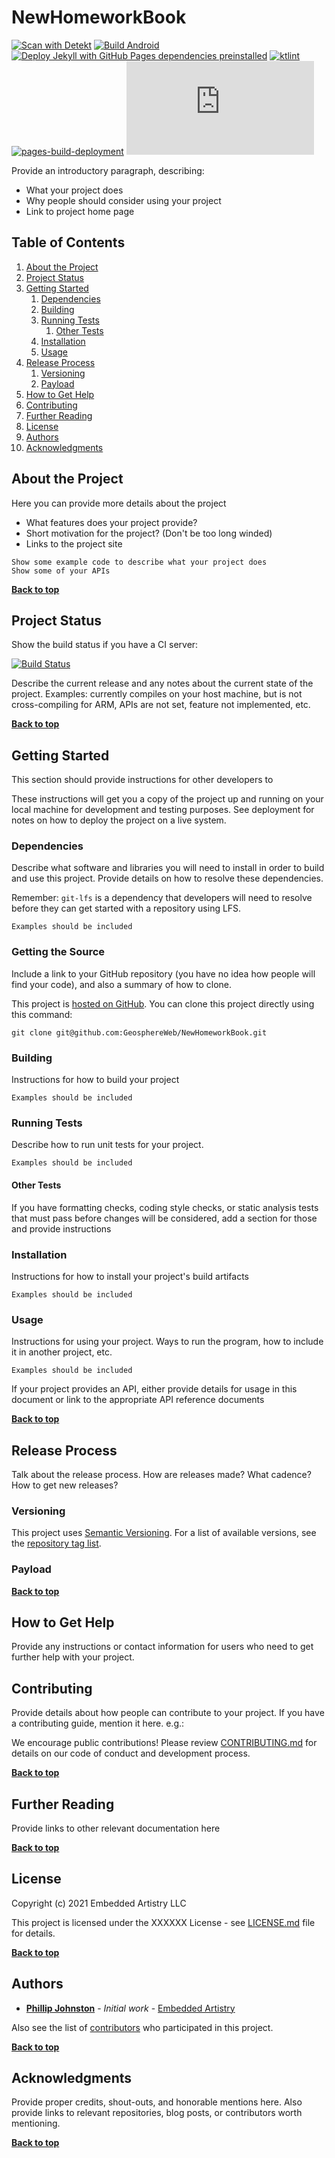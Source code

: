 # NewHomeworkBook
[![Scan with Detekt](https://github.com/GeosphereWeb/NewHomeworkBook/actions/workflows/detekt.yml/badge.svg)](https://github.com/GeosphereWeb/NewHomeworkBook/actions/workflows/detekt.yml)
[![Build Android](https://github.com/GeosphereWeb/NewHomeworkBook/actions/workflows/build-android.yml/badge.svg)](https://github.com/GeosphereWeb/NewHomeworkBook/actions/workflows/build-android.yml)
[![Deploy Jekyll with GitHub Pages dependencies preinstalled](https://github.com/GeosphereWeb/NewHomeworkBook/actions/workflows/jekyll-gh-pages.yml/badge.svg)](https://github.com/GeosphereWeb/NewHomeworkBook/actions/workflows/jekyll-gh-pages.yml)
[![ktlint](https://github.com/GeosphereWeb/NewHomeworkBook/actions/workflows/ktlint.yml/badge.svg)](https://github.com/GeosphereWeb/NewHomeworkBook/actions/workflows/ktlint.yml)
[![pages-build-deployment](https://github.com/GeosphereWeb/NewHomeworkBook/actions/workflows/pages/pages-build-deployment/badge.svg)](https://github.com/GeosphereWeb/NewHomeworkBook/actions/workflows/pages/pages-build-deployment)
[![GitHub license](https://badgen.net/github/license/Naereen/Strapdown.js)](https://github.com/Naereen/StrapDown.js/blob/master/LICENSE)

Provide an introductory paragraph, describing:

* What your project does 
* Why people should consider using your project
* Link to project home page

## Table of Contents

1. [About the Project](#about-the-project)
1. [Project Status](#project-status)
1. [Getting Started](#getting-started)
	1. [Dependencies](#dependencies)
	1. [Building](#building)
	2. [Running Tests](#running-tests)
		1. [Other Tests](#other-tests)
	1. [Installation](#installation)
	1. [Usage](#usage)
1. [Release Process](#release-process)
	1. [Versioning](#versioning)
	1. [Payload](#payload)
1. [How to Get Help](#how-to-get-help)
1. [Contributing](#contributing)
1. [Further Reading](#further-reading)
1. [License](#license)
1. [Authors](#authors)
1. [Acknowledgments](#acknowledgements)

## About the Project

Here you can provide more details about the project 
* What features does your project provide?
* Short motivation for the project? (Don't be too long winded)
* Links to the project site

```
Show some example code to describe what your project does
Show some of your APIs
```

**[Back to top](#table-of-contents)**

## Project Status

Show the build status if you have a CI server:

[![Build Status](http://your-server:12345/job/badge/icon)](http://your-server/job/badge/icon/)

Describe the current release and any notes about the current state of the project. Examples: currently compiles on your host machine, but is not cross-compiling for ARM, APIs are not set, feature not implemented, etc.

**[Back to top](#table-of-contents)**

## Getting Started

This section should provide instructions for other developers to

These instructions will get you a copy of the project up and running on your local machine for development and testing purposes. See deployment for notes on how to deploy the project on a live system.

### Dependencies

Describe what software and libraries you will need to install in order to build and use this project. Provide details on how to resolve these dependencies.

Remember: `git-lfs` is a dependency that developers will need to resolve before they can get started with a repository using LFS.

```
Examples should be included
```

### Getting the Source

Include a link to your GitHub repository (you have no idea how people will find your code), and also a summary of how to clone.

This project is [hosted on GitHub](https://github.com/GeosphereWeb/NewHomeworkBook/). You can clone this project directly using this command:

```
git clone git@github.com:GeosphereWeb/NewHomeworkBook.git
```

### Building

Instructions for how to build your project

```
Examples should be included
```

### Running Tests

Describe how to run unit tests for your project.

```
Examples should be included
```

#### Other Tests

If you have formatting checks, coding style checks, or static analysis tests that must pass before changes will be considered, add a section for those and provide instructions

### Installation

Instructions for how to install your project's build artifacts

```
Examples should be included
```

### Usage

Instructions for using your project. Ways to run the program, how to include it in another project, etc.

```
Examples should be included
```

If your project provides an API, either provide details for usage in this document or link to the appropriate API reference documents

**[Back to top](#table-of-contents)**

## Release Process

Talk about the release process. How are releases made? What cadence? How to get new releases?

### Versioning

This project uses [Semantic Versioning](http://semver.org/). For a list of available versions, see the [repository tag list](https://github.com/your/project/tags).

### Payload

**[Back to top](#table-of-contents)**

## How to Get Help

Provide any instructions or contact information for users who need to get further help with your project.

## Contributing

Provide details about how people can contribute to your project. If you have a contributing guide, mention it here. e.g.:

We encourage public contributions! Please review [CONTRIBUTING.md](docs/CONTRIBUTING.md) for details on our code of conduct and development process.

**[Back to top](#table-of-contents)**

## Further Reading

Provide links to other relevant documentation here

**[Back to top](#table-of-contents)**

## License

Copyright (c) 2021 Embedded Artistry LLC

This project is licensed under the XXXXXX License - see [LICENSE.md](LICENSE.md) file for details.

**[Back to top](#table-of-contents)**

## Authors

* **[Phillip Johnston](https://github.com/phillipjohnston)** - *Initial work* - [Embedded Artistry](https://github.com/embeddedartistry)

Also see the list of [contributors](https://github.com/your/project/contributors) who participated in this project.

**[Back to top](#table-of-contents)**

## Acknowledgments

Provide proper credits, shout-outs, and honorable mentions here. Also provide links to relevant repositories, blog posts, or contributors worth mentioning.

**[Back to top](#table-of-contents)**

